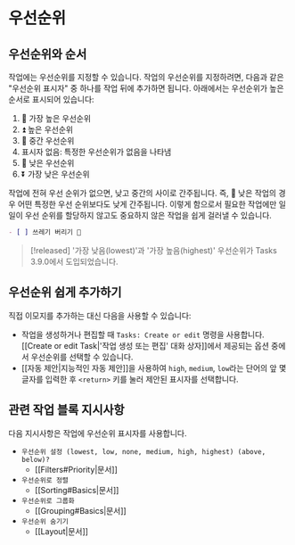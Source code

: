 # 우선순위

## 우선순위와 순서

작업에는 우선순위를 지정할 수 있습니다.
작업의 우선순위를 지정하려면, 다음과 같은 "우선순위 표시자" 중 하나를 작업 뒤에 추가하면 됩니다. 아래에서는 우선순위가 높은 순서로 표시되어 있습니다:

1. 🔺 가장 높은 우선순위
2. ⏫ 높은 우선순위
3. 🔼 중간 우선순위
4. 표시자 없음: 특정한 우선순위가 없음을 나타냄
5. 🔽 낮은 우선순위
6. ⏬️ 가장 낮은 우선순위

작업에 전혀 우선 순위가 없으면, 낮고 중간의 사이로 간주됩니다.
즉, 🔽 낮은 작업의 경우 어떤 특정한 우선 순위보다도 낮게 간주됩니다.
이렇게 함으로서 필요한 작업에만 일일이 우선 순위를 할당하지 않고도 중요하지 않은 작업을 쉽게 걸러낼 수 있습니다.

```markdown
- [ ] 쓰레기 버리기 🔼
```

> [!released]
> '가장 낮음(lowest)'과 '가장 높음(highest)' 우선순위가 Tasks 3.9.0에서 도입되었습니다.

## 우선순위 쉽게 추가하기

직접 이모지를 추가하는 대신 다음을 사용할 수 있습니다:

- 작업을 생성하거나 편집할 때 `Tasks: Create or edit` 명령을 사용합니다.
  [[Create or edit Task|'작업 생성 또는 편집' 대화 상자]]에서 제공되는 옵션 중에서 우선순위를 선택할 수 있습니다.
- [[자동 제안|지능적인 자동 제안]]을 사용하여 `high`, `medium`, `low`라는 단어의 앞 몇 글자를 입력한 후 `<return>` 키를 눌러 제안된 표시자를 선택합니다.

## 관련 작업 블록 지시사항

다음 지시사항은 작업에 우선순위 표시자를 사용합니다.

- `우선순위 설정 (lowest, low, none, medium, high, highest) (above, below)?`
  - [[Filters#Priority|문서]]
- `우선순위로 정렬`
  - [[Sorting#Basics|문서]]
- `우선순위로 그룹화`
  - [[Grouping#Basics|문서]]
- `우선순위 숨기기`
  - [[Layout|문서]]